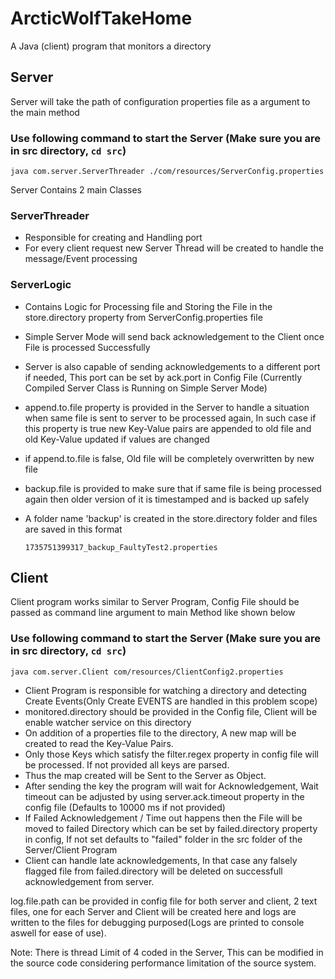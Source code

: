 # ArcticWolfTakeHome
A Java (client) program that monitors a directory

## Server

Server will take the path of configuration properties file as a argument to the main method

### Use following command to start the Server (Make sure you are in src directory, `cd src`)
`java com.server.ServerThreader ./com/resources/ServerConfig.properties`

Server Contains 2 main Classes

### ServerThreader
 - Responsible for creating and Handling port
 - For every client request new Server Thread will be created to handle the message/Event processing

### ServerLogic
 - Contains Logic for Processing file and Storing the File in the store.directory property from ServerConfig.properties file
 - Simple Server Mode will send back acknowledgement to the Client once File is processed Successfully
 - Server is also capable of sending acknowledgements to a different port if needed, This port can be set by ack.port in Config File
 (Currently Compiled Server Class is Running on Simple Server Mode)
 - append.to.file property is provided in the Server to handle a situation when same file is sent to server to be processed again, In such case if this property is true new Key-Value pairs are appended to old file and old Key-Value updated if values are changed
 - if append.to.file is false, Old file will be completely overwritten by new file
 - backup.file is provided to make sure that if same file is being processed again then older version of it is timestamped and is backed up safely
 - A folder name 'backup' is created in the store.directory folder and files are saved in this format

    `1735751399317_backup_FaultyTest2.properties`


## Client

Client program works similar to Server Program, Config File should be passed as command line argument to main Method like shown below

### Use following command to start the Server (Make sure you are in src directory, `cd src`)
`java com.server.Client com/resources/ClientConfig2.properties`

- Client Program is responsible for watching a directory and detecting Create Events(Only Create EVENTS are handled in this problem scope)
- monitored.directory should be provided in the Config file, Client will be enable watcher service on this directory
- On addition of a properties file to the directory, A new map will be created to read the Key-Value Pairs.
- Only those Keys which satisfy the filter.regex property in config file will be processed. If not provided all keys are parsed.
- Thus the map created will be Sent to the Server as Object.
- After sending the key the program will wait for Acknowledgement, Wait timeout can be adjusted by using server.ack.timeout property in the config file (Defaults to 10000 ms if not provided)
- If Failed Acknowledgement / Time out happens then the File will be moved to failed Directory which can be set by failed.directory property in config, If not set defaults to "failed" folder in the src folder of the Server/Client Program
- Client can handle late acknowledgements, In that case any falsely flagged file from failed.directory will be deleted on successfull acknowledgement from server.

log.file.path can be provided in config file for both server and client, 2 text files, one for each Server and Client will be created here and logs are written to the files for debugging purposed(Logs are printed to console aswell for ease of use).

Note: There is thread Limit of 4 coded in the Server, This can be modified in the source code considering performance limitation of the source system.